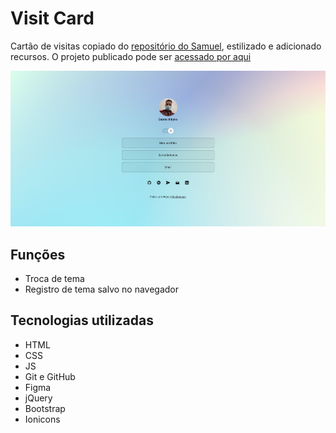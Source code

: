 # Visit Card

Cartão de visitas copiado do [repositório do Samuel](https://github.com/samuelsoaresl/DevLinks), estilizado e adicionado recursos. O projeto publicado pode ser [acessado por aqui](https://gabriersdev.github.io/visit-card/)

![Captura de tela](./assets/img/screen.png)

## Funções

- Troca de tema
- Registro de tema salvo no navegador

## Tecnologias utilizadas

- HTML
- CSS
- JS
- Git e GitHub
- Figma
- jQuery
- Bootstrap
- Ionicons